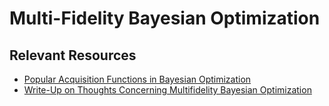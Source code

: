 # Multi-Fidelity Bayesian Optimization
## Relevant Resources
- [Popular Acquisition Functions in Bayesian Optimization](https://ekamperi.github.io/machine%20learning/2021/06/11/acquisition-functions.html#upper-confidence-bound-ucb)
- [Write-Up on Thoughts Concerning Multifidelity Bayesian Optimization](https://www.overleaf.com/project/65d9077272a931242684d11f)
